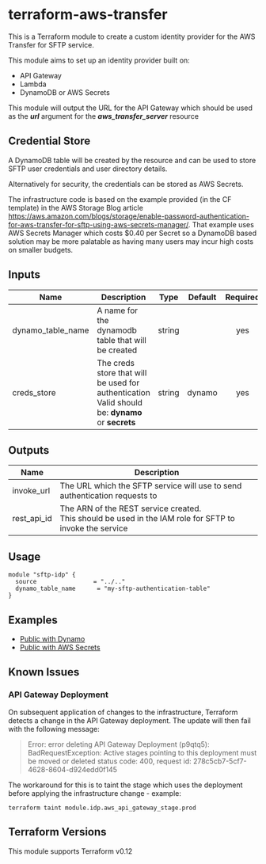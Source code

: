 # terraform-aws-transfer
This is a Terraform module to create a custom identity provider for the AWS Transfer for SFTP service.  

This module aims to set up an identity provider built on:
* API Gateway
* Lambda
* DynamoDB or AWS Secrets

This module will output the URL for the API Gateway which should be used as the ***url*** argument for the ***aws_transfer_server*** resource

## Credential Store

A DynamoDB table will be created by the resource and can be used to store SFTP user credentials and user directory details.

Alternatively for security, the credentials can be stored as AWS Secrets.

The infrastructure code is based on the example provided (in the CF template) in the AWS Storage Blog article https://aws.amazon.com/blogs/storage/enable-password-authentication-for-aws-transfer-for-sftp-using-aws-secrets-manager/. That example uses AWS Secrets Manager which costs $0.40 per Secret so a DynamoDB based solution may be more palatable as having many users may incur high costs on smaller budgets.

## Inputs

| Name | Description | Type | Default | Required |
|------|-------------|:----:|:-----:|:-----:|
| dynamo_table_name | A name for the dynamodb table that will be created | string |  | yes |
| creds_store | The creds store that will be used for authentication<br>Valid should be: **dynamo** or **secrets** | string | dynamo | yes |

## Outputs

| Name | Description |
|------|-------------|
| invoke_url | The URL which the SFTP service will use to send authentication requests to |
| rest_api_id | The ARN of the REST service created. <br>This should be used in the IAM role for SFTP to invoke the service |

## Usage
```hcl-terraform
module "sftp-idp" {
  source                = "../.."
  dynamo_table_name      = "my-sftp-authentication-table"
}
```


## Examples

* [Public with Dynamo](https://github.com/devopsgoat/terraform-aws-transfer/tree/master/examples/public-dynamo)
* [Public with AWS Secrets](https://github.com/devopsgoat/terraform-aws-transfer/tree/master/examples/public-secrets)

## Known Issues

### API Gateway Deployment

On subsequent application of changes to the infrastructure, Terraform detects a change in the API Gateway deployment. The update will then fail with the following message:

> Error: error deleting API Gateway Deployment (p9qtq5): BadRequestException: Active stages pointing to this deployment must be moved or deleted
>         status code: 400, request id: 278c5cb7-5cf7-4628-8604-d924edd0f145

The workaround for this is to taint the stage which uses the deployment before applying the infrastructure change - example:

    terraform taint module.idp.aws_api_gateway_stage.prod


## Terraform Versions
This module supports Terraform v0.12


